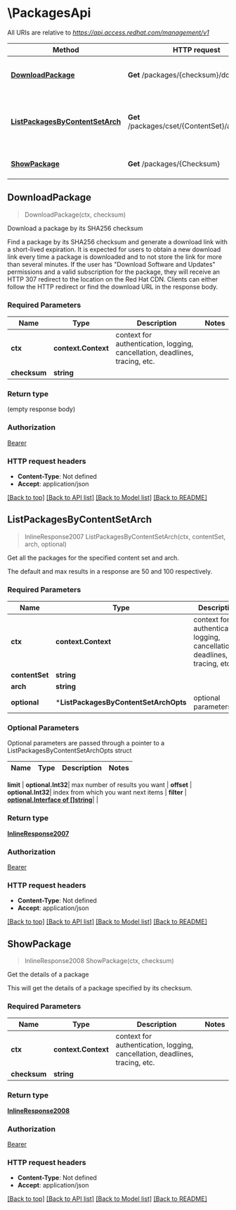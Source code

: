 # \PackagesApi

All URIs are relative to *https://api.access.redhat.com/management/v1*

Method | HTTP request | Description
------------- | ------------- | -------------
[**DownloadPackage**](PackagesApi.md#DownloadPackage) | **Get** /packages/{checksum}/download | Download a package by its SHA256 checksum
[**ListPackagesByContentSetArch**](PackagesApi.md#ListPackagesByContentSetArch) | **Get** /packages/cset/{ContentSet}/arch/{Arch} | Get all the packages for the specified content set and arch.
[**ShowPackage**](PackagesApi.md#ShowPackage) | **Get** /packages/{Checksum} | Get the details of a package



## DownloadPackage

> DownloadPackage(ctx, checksum)

Download a package by its SHA256 checksum

Find a package by its SHA256 checksum and generate a download link with a short-lived expiration. It is expected for users to obtain a new download link every time a package is downloaded and to not store the link for more than several minutes. If the user has \"Download Software and Updates\" permissions and a valid subscription for the package, they will receive an HTTP 307 redirect to the location on the Red Hat CDN. Clients can either follow the HTTP redirect or find the download URL in the response body. 

### Required Parameters


Name | Type | Description  | Notes
------------- | ------------- | ------------- | -------------
**ctx** | **context.Context** | context for authentication, logging, cancellation, deadlines, tracing, etc.
**checksum** | **string**|  | 

### Return type

 (empty response body)

### Authorization

[Bearer](../README.md#Bearer)

### HTTP request headers

- **Content-Type**: Not defined
- **Accept**: application/json

[[Back to top]](#) [[Back to API list]](../README.md#documentation-for-api-endpoints)
[[Back to Model list]](../README.md#documentation-for-models)
[[Back to README]](../README.md)


## ListPackagesByContentSetArch

> InlineResponse2007 ListPackagesByContentSetArch(ctx, contentSet, arch, optional)

Get all the packages for the specified content set and arch.

The default and max results in a response are 50 and 100 respectively.

### Required Parameters


Name | Type | Description  | Notes
------------- | ------------- | ------------- | -------------
**ctx** | **context.Context** | context for authentication, logging, cancellation, deadlines, tracing, etc.
**contentSet** | **string**|  | 
**arch** | **string**|  | 
 **optional** | ***ListPackagesByContentSetArchOpts** | optional parameters | nil if no parameters

### Optional Parameters

Optional parameters are passed through a pointer to a ListPackagesByContentSetArchOpts struct


Name | Type | Description  | Notes
------------- | ------------- | ------------- | -------------


 **limit** | **optional.Int32**| max number of results you want | 
 **offset** | **optional.Int32**| index from which you want next items | 
 **filter** | [**optional.Interface of []string**](string.md)|  | 

### Return type

[**InlineResponse2007**](inline_response_200_7.md)

### Authorization

[Bearer](../README.md#Bearer)

### HTTP request headers

- **Content-Type**: Not defined
- **Accept**: application/json

[[Back to top]](#) [[Back to API list]](../README.md#documentation-for-api-endpoints)
[[Back to Model list]](../README.md#documentation-for-models)
[[Back to README]](../README.md)


## ShowPackage

> InlineResponse2008 ShowPackage(ctx, checksum)

Get the details of a package

This will get the details of a package specified by its checksum.

### Required Parameters


Name | Type | Description  | Notes
------------- | ------------- | ------------- | -------------
**ctx** | **context.Context** | context for authentication, logging, cancellation, deadlines, tracing, etc.
**checksum** | **string**|  | 

### Return type

[**InlineResponse2008**](inline_response_200_8.md)

### Authorization

[Bearer](../README.md#Bearer)

### HTTP request headers

- **Content-Type**: Not defined
- **Accept**: application/json

[[Back to top]](#) [[Back to API list]](../README.md#documentation-for-api-endpoints)
[[Back to Model list]](../README.md#documentation-for-models)
[[Back to README]](../README.md)

